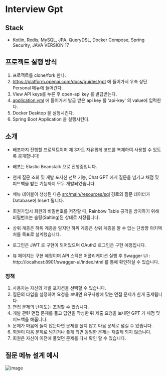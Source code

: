 ﻿# Interview Gpt

## Stack
- Kotlin, Redis, MySQL, JPA, QueryDSL, Docker Compose, Spring Security, JAVA VERSION 17

## 프로젝트 실행 방식
1. 프로젝트를 clone/fork 한다.
2. https://platform.openai.com/docs/guides/gpt 에 들어가서 우측 상단 Personal 메뉴에 들어간다.
3. View API keys를 누른 후 open-api key 를 발급받는다.
4. [application.yml](src%2Fmain%2Fresources%2Fapplication.yml) 에 들어가서 발급 받은 api key 를 'api-key' 의 value에 입력한다.
5. Docker Desktop 을 실행시킨다.
6. Spring Boot Application 을 실행시킨다.

## 소개
- 배포까지 진행할 프로젝트이며 제 3자도 자유롭게 코드를 복제하여 사용할 수 있도록 공개합니다!

- 배포는 Elastic Beanstalk 으로 진행중입니다.

- 현재 질문 조회 및 개발 포지션 선택 기능, Chat GPT 에게 질문을 넘기고 채점 및 피드백을 받는 기능까지 모두 개발되었습니다.

- 메뉴 테이블이 생성된 다음 [src/main/resources/sql](src%2Fmain%2Fresources%2Fsql) 경로의 질문 데이터가 Database에 Insert 됩니다.

- 회원가입시 회원의 비밀번호를 저장할 때, Rainbow Table 공격을 방지하기 위해 비밀번호는 솔팅(Salting)된 상태로 저장됩니다.

- 상위 계층은 하위 계층을 알지만 하위 계층은 상위 계층을 알 수 없는 단방향 아키텍처를 목표로 설계했습니다.

- 로그인은 JWT 로 구현이 되어있으며 OAuth2 로그인은 구현 예정입니다.

- 뷰 페이지는 구현 예정이며 API 스펙은 어플리케이션 실행 후 Swagger UI : http://localhost:8901/swagger-ui/index.html 를 통해 확인하실 수 있습니다.

### 정책
1. 사용자는 자신의 개발 포지션을 선택할 수 있습니다.
1. 질문의 타입을 설정하여 요청을 보내면 요구사항에 맞는 면접 문제가 한개 출제됩니다.
1. 면접 문제의 난이도는 조정할 수 있습니다.
1. 개발 관련 면접 문제를 풀고 답안을 작성한 뒤 제출 요청을 보내면 GPT 가 채점 및 피드백을 해줍니다.
1. 문제가 마음에 들지 않는다면 문제를 풀지 않고 다음 문제로 넘길 수 있습니다.
1. 회원이 다음 문제로 넘기거나 풀게 되면 동일한 문제는 재출제 되지 않습니다.
1. 회원은 자신이 이전에 풀었던 문제를 다시 확인 할 수 있습니다.

## 질문 메뉴 설계 예시
![image](https://github.com/lolmageap/interview-gpt/assets/96738163/0e45929a-5d56-4e11-9935-afc5265916ed)
